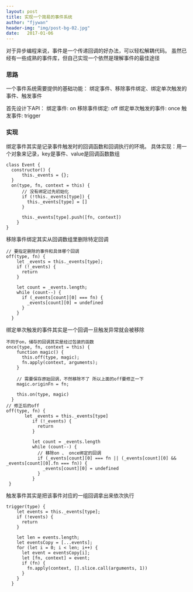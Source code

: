 ```yaml
---
layout: post
title: 实现一个简易的事件系统
author: "fjywan"
header-img: "img/post-bg-02.jpg"
date:   2017-01-06
---
```


对于异步编程来说，事件是一个传递回调的好办法，可以轻松解耦代码。
虽然已经有一些成熟的事件库，但自己实现一个依然是理解事件的最佳途径

### 思路

一个事件系统需要提供的基础功能：
绑定事件、移除事件绑定、绑定单次触发的事件、触发事件

首先设计下API：
绑定事件: on
移除事件绑定: off
绑定单次触发的事件: once
触发事件: trigger

### 实现

绑定事件其实是记录事件触发时的回调函数和回调执行的环境。
具体实现：用一个对象来记录，key是事件、value是回调函数数组

```
class Event {
  constructor() {
      this._events = {};
  }
  on(type, fn, context = this) {
      // 没有绑定过先初始化
      if (!this._events[type]) {
        this._events[type] = []
      }

      this._events[type].push([fn, context])
    }
}
```

移除事件绑定其实从回调数组里删除特定回调

```
// 要指定删除的事件和具体哪个回调
off(type, fn) {
    let _events = this._events[type];
    if (!_events) {
      return
    }

    let count = _events.length;
    while (count--) {
      if (_events[count][0] === fn) {
        _events[count][0] = undefined
      }
    }
  }
```

绑定单次触发的事件其实是一个回调一旦触发异常就会被移除

```
不同于on，储存的回调其实是经过包装的函数
once(type, fn, context = this) {
    function magic() {
      this.off(type, magic);
      fn.apply(context, arguments);
    }

    // 需要保存原始回调，不然移除不了 所以上面的off要修正一下
    magic.originFn = fn;

    this.on(type, magic)
  }
// 修正后的off
off(type, fn) {
       let _events = this._events[type]
          if (!_events) {
            return
          }

          let count = _events.length
          while (count--) {
            // 移除on 、 once绑定的回调
            if (_events[count][0] === fn || (_events[count][0] && _events[count][0].fn === fn)) {
              _events[count][0] = undefined
            }
          }
 }
```

触发事件其实是把该事件对应的一组回调拿出来依次执行

```
trigger(type) {
    let events = this._events[type];
    if (!events) {
      return
    }

    let len = events.length;
    let eventsCopy = [...events];
    for (let i = 0; i < len; i++) {
      let event = eventsCopy[i];
      let [fn, context] = event;
      if (fn) {
        fn.apply(context, [].slice.call(arguments, 1))
      }
    }
  }
```





